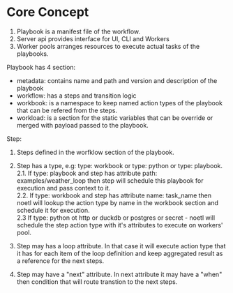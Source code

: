 # Core Concept

1. Playbook is a manifest file of the workflow.
2. Server api provides interface for UI, CLI and Workers
3. Worker pools arranges resources to execute actual tasks of the playbooks.

Playbook has 4 section:
- metadata: contains name  and path and version and description of the playbook
- workflow: has a steps and transition logic
- workbook: is a namespace to keep named action types of the playbook that can be refered from the steps.
- workload: is a section for the static variables that can be override or merged with payload passed to the playbook.

Step:
1. Steps defined in the worfklow section of the playbook.  

2. Step has a type, e.g:  type: workbook or type: python or type: playbook.   
2.1. If type: playbook and step has attribute path: examples/weather_loop then step will schedule this playbook for execution and pass context to it.  
2.2. If type: workbook and step has attribute name: task_name then noetl will lookup the action type by name in the workbook section and schedule it for execution.  
2.3  If type: python ot http or duckdb or postgres or secret - noetl will schedule the step action type with it's attributes to execute on workers' pool.  

3. Step may has a loop attribute. In that case it will execute action type that it has for each item of the loop definition and keep aggregated result as a reference for the next steps.  

4. Step may have a "next" attribute. In next attribute it may have a "when" then condition that will route transtion to the next steps.   


